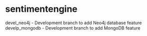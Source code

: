 # sentimentengine
devel_neo4j - Development branch to add Neo4j database feature
develp_mongodb - Development branch to add MongoDB feature
